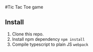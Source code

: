 #Tic Tac Toe game

## Install

1. Clone this repo.
2. Install npm dependency `npm install`
3. Compile typescript to plain JS `webpack`